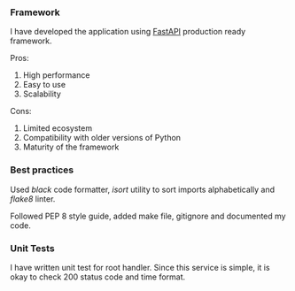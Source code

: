 ### Framework

I have developed the application using [FastAPI](https://fastapi.tiangolo.com) production ready framework.

Pros:

1. High performance
2. Easy to use
3. Scalability

Cons:

1. Limited ecosystem
2. Compatibility with older versions of Python
3. Maturity of the framework

### Best practices

Used _black_ code formatter,  _isort_ utility to sort imports alphabetically and _flake8_ linter.

Followed PEP 8 style guide, added make file, gitignore and documented my code.

### Unit Tests
I have written unit test for root handler.
Since this service is simple, it is okay to check 200 status code and time format.
